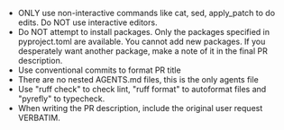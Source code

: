 - ONLY use non-interactive commands like cat, sed, apply_patch to do edits.
  Do NOT use interactive editors.
- Do NOT attempt to install packages.  Only the packages specified in
  pyproject.toml are available.  You cannot add new packages.  If you
  desperately want another package, make a note of it in the final PR
  description.
- Use conventional commits to format PR title
- There are no nested AGENTS.md files, this is the only agents file
- Use "ruff check" to check lint, "ruff format" to autoformat files and
  "pyrefly" to typecheck.
- When writing the PR description, include the original user request VERBATIM.
